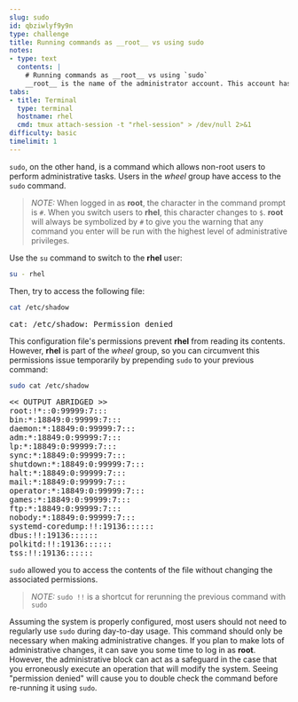 ```yaml
---
slug: sudo
id: qbziwlyf9y9n
type: challenge
title: Running commands as __root__ vs using sudo
notes:
- type: text
  contents: |
    # Running commands as __root__ vs using `sudo`
    __root__ is the name of the administrator account. This account has the highest amount of control of any account on the system. If a person has the root password, they can access and make changes to any part of the system.
tabs:
- title: Terminal
  type: terminal
  hostname: rhel
  cmd: tmux attach-session -t "rhel-session" > /dev/null 2>&1
difficulty: basic
timelimit: 1
---
```


`sudo`, on the other hand, is a command which allows non-root users to perform administrative tasks. Users in the _wheel_ group have access to the `sudo` command.

>_NOTE:_ When logged in as __root__, the character in the command prompt is `#`. When you switch users to __rhel__, this character changes to `$`. __root__ will always be symbolized by `#` to give you the warning that any command you enter will be run with the highest level of administrative privileges.

Use the `su` command to switch to the __rhel__ user:

```bash
su - rhel
```

Then, try to access the following file:

```bash
cat /etc/shadow
```

<pre class=file>
cat: /etc/shadow: Permission denied
</pre>

This configuration file's permissions prevent __rhel__ from reading its contents. However, __rhel__ is part of the _wheel_ group, so you can circumvent this permissions issue temporarily by prepending `sudo` to your previous command:

```bash
sudo cat /etc/shadow
```

<pre class=file>
<< OUTPUT ABRIDGED >>
root:!*::0:99999:7:::
bin:*:18849:0:99999:7:::
daemon:*:18849:0:99999:7:::
adm:*:18849:0:99999:7:::
lp:*:18849:0:99999:7:::
sync:*:18849:0:99999:7:::
shutdown:*:18849:0:99999:7:::
halt:*:18849:0:99999:7:::
mail:*:18849:0:99999:7:::
operator:*:18849:0:99999:7:::
games:*:18849:0:99999:7:::
ftp:*:18849:0:99999:7:::
nobody:*:18849:0:99999:7:::
systemd-coredump:!!:19136::::::
dbus:!!:19136::::::
polkitd:!!:19136::::::
tss:!!:19136::::::
</pre>

`sudo` allowed you to access the contents of the file without changing the
associated permissions.

>_NOTE:_ `sudo !!` is a shortcut for rerunning the previous command with `sudo`

Assuming the system is properly configured, most users should not need to regularly use `sudo` during day-to-day usage. This command should only be necessary when making administrative changes. If you plan to make lots of administrative changes, it can save you some time to log in as __root__. However, the administrative block can act as a safeguard in the case that you erroneously execute an operation that will modify the system. Seeing "permission denied" will cause you to double check the command before re-running it using `sudo`.
